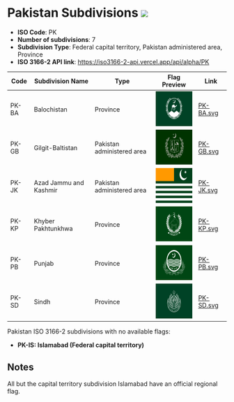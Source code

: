 # Pakistan Subdivisions ![](https://flagcdn.com/h40/pk.png)

- **ISO Code**: PK
- **Number of subdivisions**: 7
- **Subdivision Type**: Federal capital territory, Pakistan administered area, Province
- **ISO 3166-2 API link**: https://iso3166-2-api.vercel.app/api/alpha/PK

| Code  | Subdivision Name         | Type | Flag Preview | Link |
|-------|--------------------------|--------------| -------------- |----------|
| PK-BA | Balochistan | Province | <img src='https://raw.githubusercontent.com/amckenna41/iso3166-flags/main/iso3166-2-flags/PK/PK-BA.svg' height='80'> | [PK-BA.svg](https://github.com/amckenna41/iso3166-flags/blob/main/iso3166-2-flags/PK/PK-BA.svg) |
| PK-GB | Gilgit-Baltistan | Pakistan administered area | <img src='https://raw.githubusercontent.com/amckenna41/iso3166-flags/main/iso3166-2-flags/PK/PK-GB.svg' height='80'> | [PK-GB.svg](https://github.com/amckenna41/iso3166-flags/blob/main/iso3166-2-flags/PK/PK-GB.svg) |
| PK-JK | Azad Jammu and Kashmir | Pakistan administered area | <img src='https://raw.githubusercontent.com/amckenna41/iso3166-flags/main/iso3166-2-flags/PK/PK-JK.svg' height='80'> | [PK-JK.svg](https://github.com/amckenna41/iso3166-flags/blob/main/iso3166-2-flags/PK/PK-JK.svg) |
| PK-KP | Khyber Pakhtunkhwa | Province | <img src='https://raw.githubusercontent.com/amckenna41/iso3166-flags/main/iso3166-2-flags/PK/PK-KP.svg' height='80'> | [PK-KP.svg](https://github.com/amckenna41/iso3166-flags/blob/main/iso3166-2-flags/PK/PK-KP.svg) |
| PK-PB | Punjab | Province | <img src='https://raw.githubusercontent.com/amckenna41/iso3166-flags/main/iso3166-2-flags/PK/PK-PB.svg' height='80'> | [PK-PB.svg](https://github.com/amckenna41/iso3166-flags/blob/main/iso3166-2-flags/PK/PK-PB.svg) |
| PK-SD | Sindh | Province | <img src='https://raw.githubusercontent.com/amckenna41/iso3166-flags/main/iso3166-2-flags/PK/PK-SD.svg' height='80'> | [PK-SD.svg](https://github.com/amckenna41/iso3166-flags/blob/main/iso3166-2-flags/PK/PK-SD.svg) |

Pakistan ISO 3166-2 subdivisions with no available flags:

* **PK-IS: Islamabad (Federal capital territory)**

## Notes
All but the capital territory subdivision Islamabad have an official regional flag.
